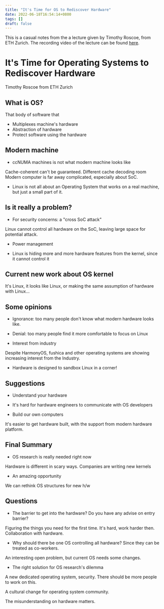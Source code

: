 ```yaml
---
title: "It's Time for OS to Rediscover Hardware"
date: 2022-06-18T16:54:14+0800
tags: []
draft: false
---
```


This is a casual notes from the a lecture given by Timothy Roscoe, from ETH
Zurich. The recording video of the lecture can be found [here][1].

[1]: https://www.usenix.org/conference/osdi21/presentation/fri-keynote

<!--more-->

# It's Time for Operating Systems to Rediscover Hardware

Timothy Roscoe from ETH Zurich

## What is OS?

That body of software that

- Multiplexes machine's hardware
- Abstraction of hardware
- Protect software using the hardware

## Modern machine

- ccNUMA machines is not what modern machine looks like

Cache-coherent can't be guaranteed.
Different cache decoding room
Modern computer is far away complicated, especially about SoC.

- Linux is not all about an Operating System that works on a real machine, but
just a small part of it.

## Is it really a problem?

- For security concerns: a "cross SoC attack"

Linux cannot control all hardware on the SoC, leaving large space for potential
attack.

- Power management

- Linux is hiding more and more hardware features from the kernel, since it
cannot control it

## Current new work about OS kernel

It's Linux, it looks like Linux, or making the same assumption of hardware with
Linux...

## Some opinions

- Ignorance: too many people don't know what modern hardware looks like.
- Denial: too many people find it more comfortable to focus on Linux

- Interest from industry

Despite HarmonyOS, fushica and other operating systems are showing increasing
interest from the Industry.

- Hardware is designed to sandbox Linux in a corner!

## Suggestions

- Understand your hardware
- It's hard for hardware engineers to communicate with OS developers

- Build our own computers

It's easier to get hardware built, with the support from modern hardware
platform.

## Final Summary

- OS research is really needed right now

Hardware is different in scary ways.
Companies are writing new kernels

- An amazing opportunity

We can rethink OS structures for new h/w

## Questions

- The barrier to get into the hardware? Do you have any advise on entry barrier?

Figuring the things you need for the first time.
It's hard, work harder then.
Collaboration with hardware.

- Why should there be one OS controlling all hardware? Since they can be treated
as co-workers.

An interesting open problem, but current OS needs some changes.

- The right solution for OS research's dilemma

A new dedicated operating system, security. There should be more people to work
on this.

A cultural change for operating system community.

The misunderstanding on hardware matters.
